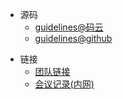 <!-- * [关于](README.md) -->
<!-- * 源码 -->
* <span class="fal fa-code"></span> 源码
  * [guidelines@码云](https://gitee.com/uwings/guidelines)
  * [guidelines@github](https://github.com/uwings/guidelines)
  <!-- * [backup@gitlab](http://git.baotian.me:8000/jovi/uedbook) -->
  <!-- * [提交问题](https://gitee.com/uwings/guidelines/issues) -->
<!-- * 链接 -->
* <span class="fal fa-link"></span> 链接
  * [团队链接](content/teamLinks.md)
  * [会议记录(内网)](https://ued.jovi.cc/weeklymeeting/)